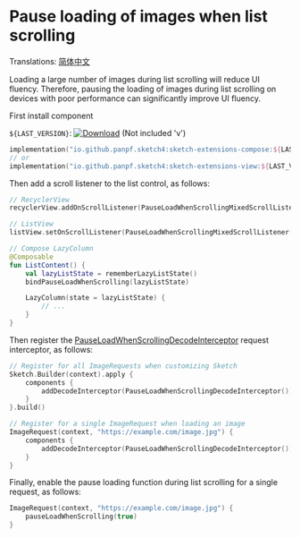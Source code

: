 # Pause loading of images when list scrolling

Translations: [简体中文](pause_load_when_scrolling_zh.md)

Loading a large number of images during list scrolling will reduce UI fluency. Therefore, pausing
the loading of images during list scrolling on devices with poor performance can significantly
improve UI fluency.

First install component

`${LAST_VERSION}`: [![Download][version_icon]][version_link] (Not included 'v')

```kotlin
implementation("io.github.panpf.sketch4:sketch-extensions-compose:${LAST_VERSION}")
// or
implementation("io.github.panpf.sketch4:sketch-extensions-view:${LAST_VERSION}")
```

Then add a scroll listener to the list control, as follows:

```kotlin
// RecyclerView
recyclerView.addOnScrollListener(PauseLoadWhenScrollingMixedScrollListener())

// ListView
listView.setOnScrollListener(PauseLoadWhenScrollingMixedScrollListener())

// Compose LazyColumn
@Composable
fun ListContent() {
    val lazyListState = rememberLazyListState()
    bindPauseLoadWhenScrolling(lazyListState)

    LazyColumn(state = lazyListState) {
        // ...
    }
}
```

Then register the [PauseLoadWhenScrollingDecodeInterceptor] request interceptor, as follows:

```kotlin
// Register for all ImageRequests when customizing Sketch
Sketch.Builder(context).apply {
    components {
        addDecodeInterceptor(PauseLoadWhenScrollingDecodeInterceptor())
    }
}.build()

// Register for a single ImageRequest when loading an image
ImageRequest(context, "https://example.com/image.jpg") {
    components {
        addDecodeInterceptor(PauseLoadWhenScrollingDecodeInterceptor())
    }
}
```

Finally, enable the pause loading function during list scrolling for a single request, as follows:

```kotlin
ImageRequest(context, "https://example.com/image.jpg") {
    pauseLoadWhenScrolling(true)
}
```

[version_icon]: https://img.shields.io/maven-central/v/io.github.panpf.sketch4/sketch-singleton

[version_link]: https://repo1.maven.org/maven2/io/github/panpf/sketch4/

[Sketch]: ../../sketch-core/src/commonMain/kotlin/com/github/panpf/sketch/Sketch.common.kt

[ImageRequest]: ../../sketch-core/src/commonMain/kotlin/com/github/panpf/sketch/request/ImageRequest.common.kt

[PauseLoadWhenScrollingDecodeInterceptor]: ../../sketch-extensions-core/src/commonMain/kotlin/com/github/panpf/sketch/request/PauseLoadWhenScrollingDecodeInterceptor.kt